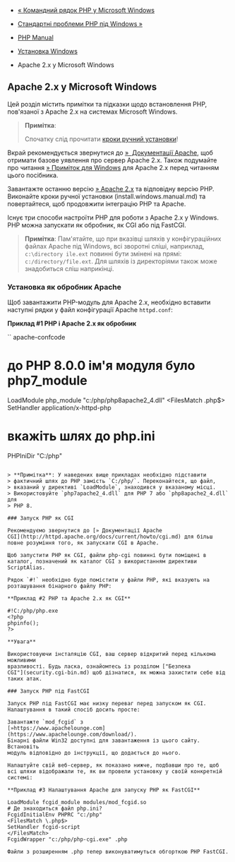 - [« Командний рядок PHP у Microsoft
Windows](install.windows.commandline.md)
- [Стандартні проблеми PHP під Windows
»](install.windows.troubleshooting.md)

- [PHP Manual](index.md)
- [Установка Windows](install.windows.md)
- Apache 2.x у Microsoft Windows

## Apache 2.x у Microsoft Windows

Цей розділ містить примітки та підказки щодо встановлення PHP, пов'язаної з
Apache 2.x на системах Microsoft Windows.

> **Примітка**:
>
> Спочатку слід прочитати [кроки ручний
> установки](install.windows.manual.md)!

Вкрай рекомендується звернутися до [»  Документації
Apache](http://httpd.apache.org/docs/current/), щоб отримати базове
уявлення про сервер Apache 2.x. Також подумайте про читання [»
Приміток для
Windows](http://httpd.apache.org/docs/current/platform/windows.md) для
Apache 2.x перед читанням цього посібника.

Завантажте останню версію [» Apache
2.x](https://www.apachelounge.com/download/) та відповідну версію PHP.
Виконайте кроки ручної установки (install.windows.manual.md) та
повертайтеся, щоб продовжити інтеграцію PHP та Apache.

Існує три способи настроїти PHP для роботи з Apache 2.x у Windows.
PHP можна запускати як обробник, як CGI або під FastCGI.

> **Примітка**: Пам'ятайте, що при вказівці шляхів у конфігураційних
> файлах Apache під Windows, всі зворотні сліші, наприклад,
> `c:\directory ile.ext` повинні бути змінені на прямі:
> `c:/directory/file.ext`. Для шляхів із директоріями також може
> знадобиться сліш наприкінці.

### Установка як обробник Apache

Щоб завантажити PHP-модуль для Apache 2.x, необхідно вставити наступні
рядки у файл конфігурації Apache `httpd.conf`:

**Приклад #1 PHP і Apache 2.x як обробник**

`` apache-confcode
# до PHP 8.0.0 ім'я модуля було php7_module
LoadModule php_module "c:/php/php8apache2_4.dll"
<FilesMatch \.php$>
SetHandler application/x-httpd-php
</FilesMatch>
# вкажіть шлях до php.ini
PHPIniDir "C:/php"
````

> **Примітка**: У наведених вище прикладах необхідно підставити
> фактичний шлях до PHP замість `C:/php/`. Переконайтеся, що файл,
> вказаний у директиві `LoadModule`, знаходився у вказаному місці.
> Використовуйте `php7apache2_4.dll` для PHP 7 або `php8apache2_4.dll` для
> PHP 8.

### Запуск PHP як CGI

Рекомендуємо звернутися до [» Документації Apache
CGI](http://httpd.apache.org/docs/current/howto/cgi.md) для більш
повне розуміння того, як запускати CGI в Apache.

Щоб запустити PHP як CGI, файли php-cgi повинні бути поміщені в
каталог, позначений як каталог CGI з використанням директиви
ScriptAlias.

Рядок `#!` необхідно буде помістити у файли PHP, які вказують на
розташування бінарного файлу PHP:

**Приклад #2 PHP та Apache 2.x як CGI**

#!C:/php/php.exe
<?php
phpinfo();
?>

**Увага**

Використовуючи інсталяцію CGI, ваш сервер відкритий перед кількома можливими
вразливості. Будь ласка, ознайомтесь із розділом ["Безпека
CGI"](security.cgi-bin.md) щоб дізнатися, як можна захистити себе від
таких атак.

### Запуск PHP під FastCGI

Запуск PHP під FastCGI має низку переваг перед запуском як CGI.
Налаштування в такий спосіб досить просте:

Завантажте `mod_fcgid` з
[»https://www.apachelounge.com](https://www.apachelounge.com/download/).
Бінарні файли Win32 доступні для завантаження із цього сайту. Встановіть
модуль відповідно до інструкції, що додається до нього.

Налаштуйте свій веб-сервер, як показано нижче, подбавши про те, щоб
всі шляхи відображали те, як ви провели установку у своїй конкретній
системі:

**Приклад #3 Налаштування Apache для запуску PHP як FastCGI**

LoadModule fcgid_module modules/mod_fcgid.so
# Де знаходиться файл php.ini?
FcgidInitialEnv PHPRC "c:/php"
<FilesMatch \.php$>
SetHandler fcgid-script
</FilesMatch>
FcgidWrapper "c:/php/php-cgi.exe" .php

Файли з розширенням .php тепер виконуватимуться обгорткою PHP FastCGI.
